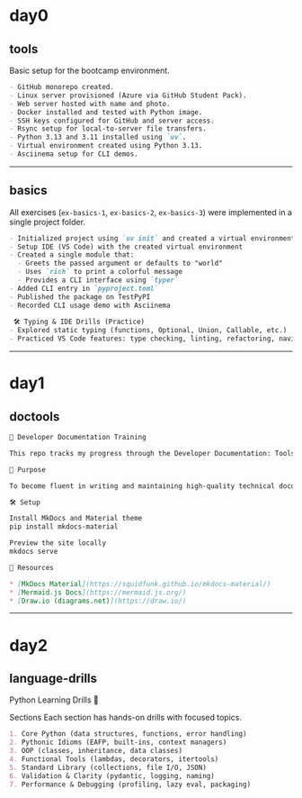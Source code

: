 # day0

## tools

Basic setup for the bootcamp environment.

```markdown
- GitHub monorepo created.
- Linux server provisioned (Azure via GitHub Student Pack).
- Web server hosted with name and photo.
- Docker installed and tested with Python image.
- SSH keys configured for GitHub and server access.
- Rsync setup for local-to-server file transfers.
- Python 3.13 and 3.11 installed using `uv`.
- Virtual environment created using Python 3.13.
- Asciinema setup for CLI demos.
```

---

## basics

All exercises (`ex-basics-1`, `ex-basics-2`, `ex-basics-3`) were implemented in a single project folder.

```markdown
- Initialized project using `uv init` and created a virtual environment with `uv venv`
- Setup IDE (VS Code) with the created virtual environment
- Created a single module that:
  - Greets the passed argument or defaults to "world"
  - Uses `rich` to print a colorful message
  - Provides a CLI interface using `typer`
- Added CLI entry in `pyproject.toml`
- Published the package on TestPyPI  
- Recorded CLI usage demo with Asciinema  
 
 🛠️ Typing & IDE Drills (Practice)
- Explored static typing (functions, Optional, Union, Callable, etc.)
- Practiced VS Code features: type checking, linting, refactoring, navigation, renaming, and docstring preview
```

---

# day1

## doctools

````markdown
🧠 Developer Documentation Training

This repo tracks my progress through the Developer Documentation: Tools & Best Practices training.

📌 Purpose

To become fluent in writing and maintaining high-quality technical documentation using Markdown, diagrams, and tools like MkDocs.

🛠️ Setup

Install MkDocs and Material theme
pip install mkdocs-material

Preview the site locally
mkdocs serve

📎 Resources

* [MkDocs Material](https://squidfunk.github.io/mkdocs-material/)
* [Mermaid.js Docs](https://mermaid.js.org/)
* [Draw.io (diagrams.net)](https://draw.io/)

````

---

# day2

## language-drills

Python Learning Drills 🐍

Sections
Each section has hands-on drills with focused topics.

```markdown
1. Core Python (data structures, functions, error handling)
2. Pythonic Idioms (EAFP, built-ins, context managers)
3. OOP (classes, inheritance, data classes)
4. Functional Tools (lambdas, decorators, itertools)
5. Standard Library (collections, file I/O, JSON)
6. Validation & Clarity (pydantic, logging, naming)
7. Performance & Debugging (profiling, lazy eval, packaging)

```

